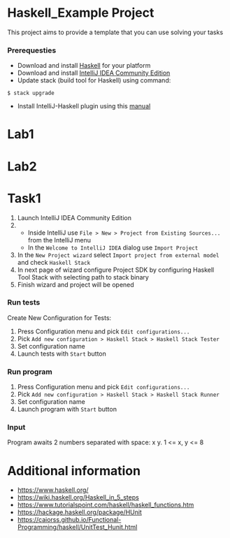 
 # Haskell_Example Project
This project aims to provide a template that you can use solving your tasks

### Prerequesties
*  Download and install [Haskell](https://docs.haskellstack.org/en/stable/install_and_upgrade/#windows) for your platform 
*  Download and install [IntelliJ IDEA Community Edition](https://www.jetbrains.com/idea/download/?gclid=CjwKCAjwmKLzBRBeEiwACCVihpKD0NhE_Zsq_tMZFtdpDNpD05TZrws06NIKO_UCXXmuTT8XTsH-JhoCKd0QAvD_BwE#section=windows)
*  Update stack (build tool for Haskell) using command:

`$ stack upgrade`

*  Install IntelliJ-Haskell plugin using this [manual](https://www.jetbrains.com/help/idea/managing-plugins.html)

# Lab1


# Lab2


# Task1
1.  Launch IntelliJ IDEA Community Edition
2.  *   Inside IntelliJ use `File > New > Project from Existing Sources...` from the IntelliJ menu
    *   In the `Welcome to IntelliJ IDEA` dialog use `Import Project`
3.  In the `New Project wizard` select `Import project from external model` and check `Haskell Stack`
4.  In next page of wizard configure Project SDK by configuring Haskell Tool Stack with selecting path to stack binary
5.  Finish wizard and project will be opened

### Run tests
Create New Configuration for Tests:

1.  Press Configuration menu and pick `Edit configurations...`
2.  Pick `Add new configuration > Haskell Stack > Haskell Stack Tester`
3.  Set configuration name
4.  Launch tests with `Start` button

### Run program
1.  Press Configuration menu and pick `Edit configurations...`
2.  Pick `Add new configuration > Haskell Stack > Haskell Stack Runner`
3.  Set configuration name
4.  Launch program with `Start` button

### Input
Program awaits 2 numbers separated with space: x y. 1 <= x, y <= 8

# Additional information

* https://www.haskell.org/
* https://wiki.haskell.org/Haskell_in_5_steps
* https://www.tutorialspoint.com/haskell/haskell_functions.htm
* https://hackage.haskell.org/package/HUnit
* https://caiorss.github.io/Functional-Programming/haskell/UnitTest_Hunit.html
